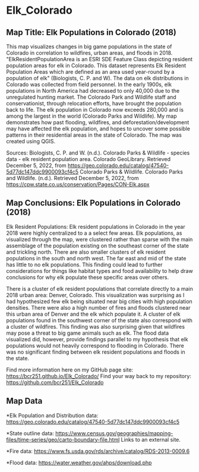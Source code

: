 # Elk_Colorado

<!-- /TOC -->

## Map Title: Elk Populations in Colorado (2018)

This map visualizes changes in big game populations in the state of Colorado in correlation to wildfires, urban areas, and floods in 2018. "ElkResidentPopulationArea is an ESRI SDE Feature Class depicting resident population areas for elk in Colorado. This dataset represents Elk Resident Population Areas which are defined as an area used year-round by a population of elk" (Biologists, C. P. and W). The data on elk distributions in Colorado was collected from field personnel. In the early 1900s, elk populations in North America had decreased to only 40,000 due to the unregulated hunting market. The Colorado Park and Wildlife staff and conservationist, through relocation efforts, have brought the population back to life. The elk population in Colorado now exceeds 280,000 and is among the largest in the world (Colorado Parks and Wildlife). My map demonstrates how past flooding, wildfires, and deforestation/development may have affected the elk population, and hopes to uncover some possible  patterns in their residential areas in the state of Colorado. The map was created using QGIS.

Sources: Biologists, C. P. and W. (n.d.). Colorado Parks &amp; Wildlife - species data - elk resident population area. Colorado GeoLibrary. Retrieved December 5, 2022, from https://geo.colorado.edu/catalog/47540-5d77dc147ddc9900093cf4c5 
Colorado Parks &amp; Wildlife. Colorado Parks and Wildlife. (n.d.). Retrieved December 5, 2022, from https://cpw.state.co.us/conservation/Pages/CON-Elk.aspx 

<!-- /TOC -->

## Map Conclusions: Elk Populations in Colorado (2018)

Elk Resident Populations: Elk resident populations in Colorado in the year 2018 were highly centralized to a a select few areas. Elk populations, as visualized through the map, were clustered rather than sparse with the main assemblage of the population existing on the southeast corner of the state and trickling north. There are also smaller clusters of elk resident populations in the south and north west. The far east and mid of the state has little to no elk populations. This finding could lead to further considerations for things like habitat types and food availability to help draw conclusions for why elk populate these specific areas over others.
 
There is a cluster of elk resident populations that correlate directly to a main 2018 urban area: Denver, Colorado. This visualization was surprising as I had hypothesized few elk being situated near big cities with high population densities. There were also a high number of fires and floods clustered near this urban area of Denver and the elk which populate it. A cluster of elk populations found in the southwest corner of the state also correspond with a cluster of wildfires. This finding was also surprising given that wildfires may pose a threat to big game animals such as elk. The flood data visualized did, however, provide findings parallel to my hypothesis that elk populations would not heavily correspond to flooding in Colorado. There was no significant finding between elk resident populations and floods in the state.
 
Find more information here on my GitHub page site: https://bcr251.github.io/Elk_Colorado/
Find your way back to my repository: https://github.com/bcr251/Elk_Colorado


<!-- /TOC -->

## Map Data

*Elk Population and Distribution data: https://geo.colorado.edu/catalog/47540-5d77dc147ddc9900093cf4c5

*State outline data: https://www.census.gov/geographies/mapping-files/time-series/geo/carto-boundary-file.html Links to an external site.

*Fire data: https://www.fs.usda.gov/rds/archive/catalog/RDS-2013-0009.6

*Flood data: https://water.weather.gov/ahps/download.php
